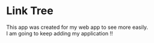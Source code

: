 # Link Tree 

This app was created for my web app to see more easily.  
I am going to keep adding my application !!
